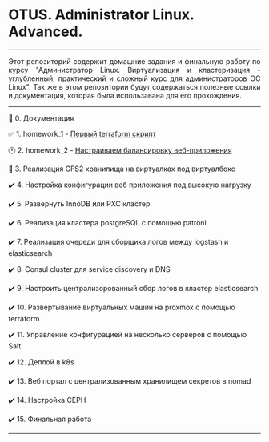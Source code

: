 # OTUS. Administrator Linux. Advanced.
____
<p align="justify">
 Этот репозиторий содержит домашние задания и финальную работу по курсу "Администратор Linux. Виртуализация и кластеризация - углубленный, практический и сложный курс для администраторов ОС Linux". Так же в этом репозитории будут содержаться полезные ссылки и документация, которая была использавана для его прохождения.
</p>

____

:construction_worker:  0. Документация

:white_check_mark:  1. homework_1 - [Первый terraform скрипт](https://github.com/piragunka/otus_homework/tree/main/homework_1)

:clock1:  2. homework_2 - [Настраиваем балансировку веб-приложения](https://github.com/piragunka/otus_homework/tree/main/homework_2)

:construction_worker:  3. Реализация GFS2 хранилища на виртуалках под виртуалбокс

:heavy_check_mark:  4. Настройка конфигурации веб приложения под высокую нагрузку

:heavy_check_mark:  5. Развернуть InnoDB или PXC кластер

:heavy_check_mark:  6. Реализация кластера postgreSQL с помощью patroni

:heavy_check_mark:  7. Реализация очереди для сборщика логов между logstash и elasticsearch

:heavy_check_mark:  8. Consul cluster для service discovery и DNS

:heavy_check_mark:  9. Настроить централизорованный сбор логов в кластер elasticsearch

:heavy_check_mark:  10. Развертывание виртуальных машин на proxmox с помощью terraform

:heavy_check_mark:  11. Управление конфигурацией на несколько серверов с помощью Salt

:heavy_check_mark:  12. Деплой в k8s

:heavy_check_mark:  13. Веб портал с централизованным хранилищем секретов в nomad

:heavy_check_mark:  14. Настройка CEPH

:heavy_check_mark:  15. Финальная работа
____
